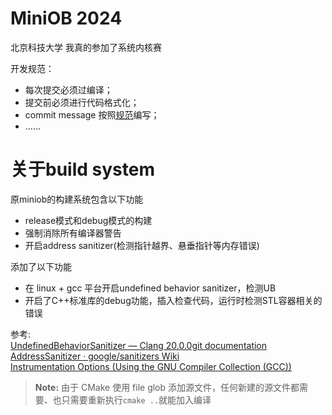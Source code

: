# MiniOB 2024

北京科技大学 我真的参加了系统内核赛

开发规范：

- 每次提交必须过编译；
- 提交前必须进行代码格式化；
- commit message 按照[规范](https://zhuanlan.zhihu.com/p/90281637)编写；
- ……

# 关于build system
原miniob的构建系统包含以下功能
- release模式和debug模式的构建
- 强制消除所有编译器警告
- 开启address sanitizer(检测指针越界、悬垂指针等内存错误)

添加了以下功能
- 在 linux + gcc 平台开启undefined behavior sanitizer，检测UB
- 开启了C++标准库的debug功能，插入检查代码，运行时检测STL容器相关的错误

参考:  
[UndefinedBehaviorSanitizer — Clang 20.0.0git documentation](https://clang.llvm.org/docs/UndefinedBehaviorSanitizer.html)  
[AddressSanitizer · google/sanitizers Wiki](https://github.com/google/sanitizers/wiki/AddressSanitizer)  
[Instrumentation Options (Using the GNU Compiler Collection (GCC))](https://gcc.gnu.org/onlinedocs/gcc/Instrumentation-Options.html)

> **Note:** 由于 CMake 使用 file glob 添加源文件，任何新建的源文件都需要、也只需要重新执行`cmake ..`就能加入编译